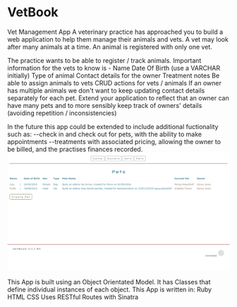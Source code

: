 # VetBook
Vet Management App
A veterinary practice has approached you to build a web application to help them manage their animals and vets.
A vet may look after many animals at a time. An animal is registered with only one vet.

The practice wants to be able to register / track animals. Important information for the vets to know is -
Name
Date Of Birth (use a VARCHAR initially)
Type of animal
Contact details for the owner
Treatment notes
Be able to assign animals to vets
CRUD actions for vets / animals
If an owner has multiple animals we don't want to keep updating contact details separately for each pet.
Extend your application to reflect that an owner can have many pets and to more sensibly keep track of
owners' details (avoiding repetition / inconsistencies)

In the future this app could be extended to include additional fuctionality such as:
--check in and check out for pets, with the ability to make appointments
--treatments with associated pricing, allowing the owner to be billed, and the practises finances recorded.
![Screenshot of Pets](/public/images/screenshot.png)

This App is built using an Object Orientated Model. It has Classes that define individual instances of each object.
This App is written in: 
  Ruby
  HTML
  CSS
  Uses RESTful Routes with Sinatra

